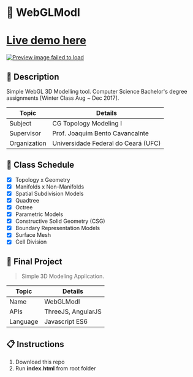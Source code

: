 # :triangular_ruler: WebGLModl

# <a href="https://flaviofs.github.io/WebGLModl/" target="_blank"> Live demo here</a>
<a href="https://flaviofs.github.io/WebGLModl/" target="_blank">
  <img src="img/preview.gif" alt="Preview image failed to load">
</a>

## :book: Description
Simple WebGL 3D Modelling tool.
Computer Science Bachelor's degree assignments [Winter Class Aug ~ Dec 2017].

| Topic | Details |
|-------|-----------|
| Subject | CG Topology Modeling I |
| Supervisor | Prof. Joaquim Bento Cavancalnte |
| Organization | Universidade Federal do Ceará (UFC) |

## :scroll: Class Schedule
  - [x] Topology x Geometry
  - [x] Manifolds x Non-Manifolds 
  - [x] Spatial Subdivision Models
  - [x] Quadtree
  - [x] Octree
  - [x] Parametric Models
  - [x] Constructive Solid Geometry (CSG)
  - [x] Boundary Representation Models
  - [x] Surface Mesh
  - [x] Cell Division

## :microscope: Final Project
> Simple 3D Modeling Application.

| Topic | Details |
|-------|-----------|
| Name | WebGLModl |
| APIs | ThreeJS, AngularJS |
| Language | Javascript ES6 |

## :clipboard: Instructions
 1. Download this repo
 2. Run **index.html** from root folder

